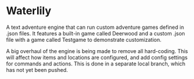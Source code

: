 # Waterlily

A text adventure engine that can run custom adventure games defined in .json files.
It features a built-in game called Deerwood and a custom .json file with a game called Testgame to demonstrate customization.

A big overhaul of the engine is being made to remove all hard-coding. 
This will affect how items and locations are configured, and add config settings for commands and actions.
This is done in a separate local branch, which has not yet been pushed.
